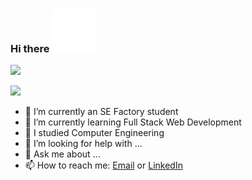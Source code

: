 ### Hi there <img src="https://github.com/Kathryn-Jie/Kathryn-Jie/raw/main/wave.gif" width="70px" style="max-width: 100%;">


<a target="_blank" rel="noopener noreferrer" href="https://camo.githubusercontent.com/1dbce7195742ce57774261160d6ca90fe9dc66d4acfcd7b2ddc5e414a98de2eb/68747470733a2f2f6769746875622d726561646d652d73746174732e76657263656c2e6170702f6170693f757365726e616d653d686164696b6163686d6172332673686f775f69636f6e733d74727565267468656d653d7261646963616c"><img height="150" src="https://camo.githubusercontent.com/1dbce7195742ce57774261160d6ca90fe9dc66d4acfcd7b2ddc5e414a98de2eb/68747470733a2f2f6769746875622d726561646d652d73746174732e76657263656c2e6170702f6170693f757365726e616d653d686164696b6163686d6172332673686f775f69636f6e733d74727565267468656d653d7261646963616c" data-canonical-src="https://github-readme-stats.vercel.app/api?username=hadikachmar3&amp;show_icons=true&amp;theme=radical" style="max-width: 100%;"></a>

<a target="_blank" rel="noopener noreferrer" href="https://camo.githubusercontent.com/17244dd718717f84073832fa7f5f0eb1f5f5bf9988118daff2cdf079bcdc8f31/68747470733a2f2f6769746875622d726561646d652d73746174732e76657263656c2e6170702f6170692f746f702d6c616e67732f3f757365726e616d653d686164696b6163686d617233266c61796f75743d636f6d706163742673686f775f69636f6e733d74727565267468656d653d7261646963616c"><img height="150" src="https://camo.githubusercontent.com/17244dd718717f84073832fa7f5f0eb1f5f5bf9988118daff2cdf079bcdc8f31/68747470733a2f2f6769746875622d726561646d652d73746174732e76657263656c2e6170702f6170692f746f702d6c616e67732f3f757365726e616d653d686164696b6163686d617233266c61796f75743d636f6d706163742673686f775f69636f6e733d74727565267468656d653d7261646963616c" data-canonical-src="https://github-readme-stats.vercel.app/api/top-langs/?username=hadikachmar3&amp;layout=compact&amp;show_icons=true&amp;theme=radical" style="max-width: 100%;"></a>


- 🔭 I’m currently an SE Factory student
- 🌱 I’m currently learning Full Stack Web Development
- 👯 I studied Computer Engineering
- 🤔 I’m looking for help with ...
- 💬 Ask me about ...
- 📫 How to reach me: [Email](mailto:mhmmdjaffal@gmail.com) or [LinkedIn](https://www.linkedin.com/in/mohammad-jaffal-5139ab193)

